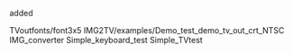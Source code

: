 added

TVoutfonts/font3x5
IMG2TV/examples/Demo_test_demo_tv_out_crt_NTSC
IMG_converter
Simple_keyboard_test
Simple_TVtest
